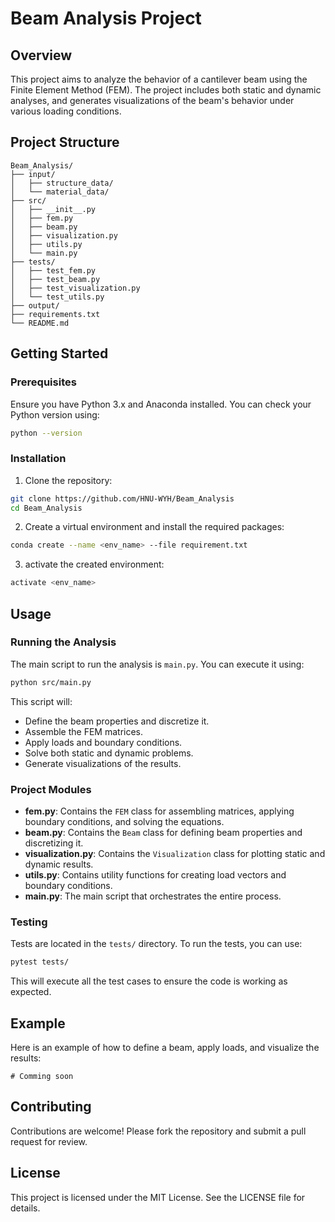 # Beam Analysis Project

## Overview

This project aims to analyze the behavior of a cantilever beam using the Finite Element Method (FEM). The project includes both static and dynamic analyses, and generates visualizations of the beam's behavior under various loading conditions.

## Project Structure

```
Beam_Analysis/
├── input/
│   ├── structure_data/
│   └── material_data/
├── src/
│   ├── __init__.py
│   ├── fem.py
│   ├── beam.py
│   ├── visualization.py
│   ├── utils.py
│   └── main.py
├── tests/
│   ├── test_fem.py
│   ├── test_beam.py
│   ├── test_visualization.py
│   └── test_utils.py
├── output/
├── requirements.txt
└── README.md
```

## Getting Started

### Prerequisites

Ensure you have Python 3.x and Anaconda installed. You can check your Python version using:

```sh
python --version
```

### Installation

1. Clone the repository:

```sh
git clone https://github.com/HNU-WYH/Beam_Analysis
cd Beam_Analysis
```

2. Create a virtual environment and install the required packages:

```sh
conda create --name <env_name> --file requirement.txt
```

3. activate the created environment:

```sh
activate <env_name>
```

## Usage

### Running the Analysis

The main script to run the analysis is `main.py`. You can execute it using:

```sh
python src/main.py
```

This script will:

- Define the beam properties and discretize it.
- Assemble the FEM matrices.
- Apply loads and boundary conditions.
- Solve both static and dynamic problems.
- Generate visualizations of the results.

### Project Modules

- **fem.py**: Contains the `FEM` class for assembling matrices, applying boundary conditions, and solving the equations.
- **beam.py**: Contains the `Beam` class for defining beam properties and discretizing it.
- **visualization.py**: Contains the `Visualization` class for plotting static and dynamic results.
- **utils.py**: Contains utility functions for creating load vectors and boundary conditions.
- **main.py**: The main script that orchestrates the entire process.

### Testing

Tests are located in the `tests/` directory. To run the tests, you can use:

```sh
pytest tests/
```

This will execute all the test cases to ensure the code is working as expected.

## Example

Here is an example of how to define a beam, apply loads, and visualize the results:

```
# Comming soon
```

## Contributing

Contributions are welcome! Please fork the repository and submit a pull request for review.

## License

This project is licensed under the MIT License. See the LICENSE file for details.
